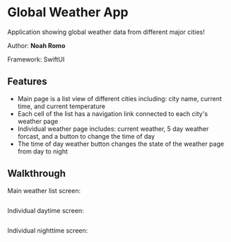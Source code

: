 # Global Weather App

Application showing global weather data from different major cities!

Author: **Noah Romo**

Framework: SwiftUI

## Features

* Main page is a list view of different cities including: city name, current time, and current temperature
* Each cell of the list has a navigation link connected to each city's weather page
* Individual weather page includes: current weather, 5 day weather forcast, and a button to change the time of day
* The time of day weather button changes the state of the weather page from day to night

## Walkthrough

Main weather list screen: 

![]()

Individual daytime screen:

![]()

Individual nighttime screen:

![]()
